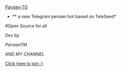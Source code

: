 [Parsian-TG](telegram.me/parsiantg)

* ** a new Telegram persian bot based on TeleSeed*




#Open Source for all


_Dev by_

*ParsianTM*

*AND MY CHANNEL*

[Click here to join :)](telegram.me/spheroch)

